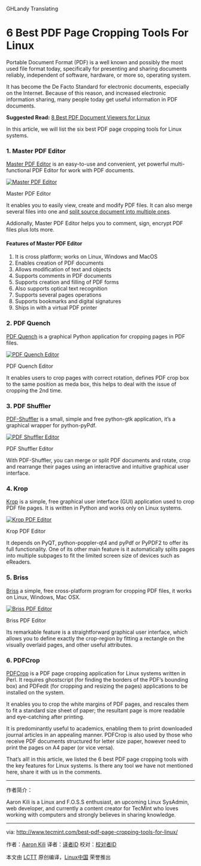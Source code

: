 GHLandy Translating

6 Best PDF Page Cropping Tools For Linux
============================================================

Portable Document Format (PDF) is a well known and possibly the most used file format today, specifically for presenting and sharing documents reliably, independent of software, hardware, or more so, operating system.

It has become the De Facto Standard for electronic documents, especially on the Internet. Because of this reason, and increased electronic information sharing, many people today get useful information in PDF documents.

**Suggested Read:** [8 Best PDF Document Viewers for Linux][1]

In this article, we will list the six best PDF page cropping tools for Linux systems.

### 1\. Master PDF Editor

[Master PDF Editor][2] is an easy-to-use and convenient, yet powerful multi-functional PDF Editor for work with PDF documents.

[
 ![Master PDF Editor](http://www.tecmint.com/wp-content/uploads/2017/03/Master-PDF-Editor.png) 
][3]

Master PDF Editor

It enables you to easily view, create and modify PDF files. It can also merge several files into one and [split source document into multiple ones][4].

Addionally, Master PDF Editor helps you to comment, sign, encrypt PDF files plus lots more.

#### Features of Master PDF Editor

1.  It is cross platform; works on Linux, Windows and MacOS
2.  Enables creation of PDF documents
3.  Allows modification of text and objects
4.  Supports comments in PDF documents
5.  Supports creation and filling of PDF forms
6.  Also supports optical text recognition
7.  Supports several pages operations
8.  Supports bookmarks and digital signatures
9.  Ships in with a virtual PDF printer

### 2\. PDF Quench

[PDF Quench][5] is a graphical Python application for cropping pages in PDF files.

[
 ![PDF Quench Editor](http://www.tecmint.com/wp-content/uploads/2017/03/PDF-Quench.png) 
][6]

PDF Quench Editor

It enables users to crop pages with correct rotation, defines PDF crop box to the same position as meda box, this helps to deal with the issue of cropping the 2nd time.

### 3\. PDF Shuffler

[PDF-Shuffler][7] is a small, simple and free python-gtk application, it’s a graphical wrapper for python-pyPdf.

[
 ![PDF Shuffler Editor](http://www.tecmint.com/wp-content/uploads/2017/03/PDF-Shuffler.png) 
][8]

PDF Shuffler Editor

With PDF-Shuffler, you can merge or split PDF documents and rotate, crop and rearrange their pages using an interactive and intuitive graphical user interface.

### 4\. Krop

[Krop][9] is a simple, free graphical user interface (GUI) application used to crop PDF file pages. It is written in Python and works only on Linux systems.

[
 ![Krop PDF Editor](http://www.tecmint.com/wp-content/uploads/2017/03/Krop-PDF-Editor.png) 
][10]

Krop PDF Editor

It depends on PyQT, python-poppler-qt4 and pyPdf or PyPDF2 to offer its full functionality. One of its other main feature is it automatically splits pages into multiple subpages to fit the limited screen size of devices such as eReaders.

### 5\. Briss

[Briss][11] a simple, free cross-platform program for cropping PDF files, it works on Linux, Windows, Mac OSX.

[
 ![Briss PDF Editor](http://www.tecmint.com/wp-content/uploads/2017/03/Briss-PDF-Editor.png) 
][12]

Briss PDF Editor

Its remarkable feature is a straightforward graphical user interface, which allows you to define exactly the crop-region by fitting a rectangle on the visually overlaid pages, and other useful attributes.

### 6\. PDFCrop

[PDFCrop][13] is a PDF page cropping application for Linux systems written in Perl. It requires ghostscript (for finding the borders of the PDF’s bounding box) and PDFedit (for cropping and resizing the pages) applications to be installed on the system.

It enables you to crop the white margins of PDF pages, and rescales them to fit a standard size sheet of paper; the resultant page is more readable and eye-catching after printing.

It is predominantly useful to academics, enabling them to print downloaded journal articles in an appealing manner. PDFCrop is also used by those who receive PDF documents structured for letter size paper, however need to print the pages on A4 paper (or vice versa).

That’s all! in this article, we listed the 6 best PDF page cropping tools with the key features for Linux systems. Is there any tool we have not mentioned here, share it with us in the comments.

--------------------------------------------------------------------------------


作者简介：

Aaron Kili is a Linux and F.O.S.S enthusiast, an upcoming Linux SysAdmin, web developer, and currently a content creator for TecMint who loves working with computers and strongly believes in sharing knowledge.

--------------------------------------------------------------------------------

via: http://www.tecmint.com/best-pdf-page-cropping-tools-for-linux/

作者：[Aaron Kili][a]
译者：[译者ID](https://github.com/译者ID)
校对：[校对者ID](https://github.com/校对者ID)

本文由 [LCTT](https://github.com/LCTT/TranslateProject) 原创编译，[Linux中国](https://linux.cn/) 荣誉推出

[a]:http://www.tecmint.com/author/aaronkili/

[1]:http://www.tecmint.com/linux-pdf-viewers-and-readers-tools/
[2]:https://code-industry.net/masterpdfeditor/
[3]:http://www.tecmint.com/wp-content/uploads/2017/03/Master-PDF-Editor.png
[4]:http://www.tecmint.com/split-large-tar-into-multiple-files-of-certain-size/
[5]:https://github.com/linuxerwang/pdf-quench
[6]:http://www.tecmint.com/wp-content/uploads/2017/03/PDF-Quench.png
[7]:https://github.com/jeromerobert/pdfshuffler
[8]:http://www.tecmint.com/wp-content/uploads/2017/03/PDF-Shuffler.png
[9]:http://arminstraub.com/software/krop
[10]:http://www.tecmint.com/wp-content/uploads/2017/03/Krop-PDF-Editor.png
[11]:http://briss.sourceforge.net/
[12]:http://www.tecmint.com/wp-content/uploads/2017/03/Briss-PDF-Editor.png
[13]:http://pdfcrop.sourceforge.net/
[14]:http://www.tecmint.com/author/aaronkili/
[15]:http://www.tecmint.com/10-useful-free-linux-ebooks-for-newbies-and-administrators/
[16]:http://www.tecmint.com/free-linux-shell-scripting-books/
